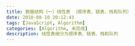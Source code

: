 ```yaml
---
title: 数据结构（一）线性表 （顺序表、链表、栈和队列）
date: 2018-08-10 20:12:43
tags: [JavaScript, Algorithm]
categories: [Algorithm, 未完成]
description: 线性表细分为顺序表、链表、栈和队列
---
```

